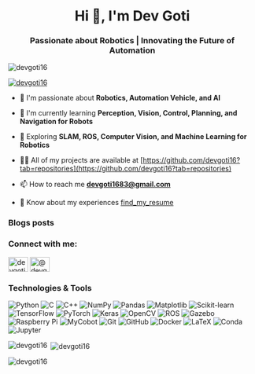 <h1 align="center">Hi 👋, I'm Dev Goti</h1>
<h3 align="center">Passionate about Robotics | Innovating the Future of Automation</h3>

<p align="left"> <img src="https://komarev.com/ghpvc/?username=devgoti16&label=Profile%20views&color=0e75b6&style=flat" alt="devgoti16" /> </p>

<p align="left"> <a href="https://github.com/ryo-ma/github-profile-trophy"><img src="https://github-profile-trophy.vercel.app/?username=devgoti16" alt="devgoti16" /></a> </p>

- 🤖 I'm passionate about **Robotics, Automation Vehicle, and AI**

- 🌱 I'm currently learning **Perception, Vision, Control, Planning, and Navigation for Robots**

- 🔬 Exploring **SLAM, ROS, Computer Vision, and Machine Learning for Robotics**

- 👨‍💻 All of my projects are available at [https://github.com/devgoti16?tab=repositories](https://github.com/devgoti16?tab=repositories)

- 📫 How to reach me **devgoti1683@gmail.com**

- 📄 Know about my experiences [find_my_resume](find_my_resume) 

### Blogs posts
<!-- BLOG-POST-LIST:START -->
<!-- BLOG-POST-LIST:END -->

<h3 align="left">Connect with me:</h3>
<p align="left">
<a href="https://linkedin.com/in/dev-goti" target="blank"><img align="center" src="https://raw.githubusercontent.com/rahuldkjain/github-profile-readme-generator/master/src/images/icons/Social/linked-in-alt.svg" alt="devgoti16" height="30" width="40" /></a>
<a href="https://medium.com/@devgoti1683" target="blank"><img align="center" src="https://raw.githubusercontent.com/rahuldkjain/github-profile-readme-generator/master/src/images/icons/Social/medium.svg" alt="@devgoti1683" height="30" width="40" /></a>
</p>



### Technologies & Tools

![Python](https://img.shields.io/badge/-Python-333?style=flat&logo=python)
![C](https://img.shields.io/badge/-C-333?style=flat&logo=c)
![C++](https://img.shields.io/badge/-C++-333?style=flat&logo=cplusplus)
![NumPy](https://img.shields.io/badge/-NumPy-333?style=flat&logo=numpy)
![Pandas](https://img.shields.io/badge/-Pandas-333?style=flat&logo=pandas)
![Matplotlib](https://img.shields.io/badge/-Matplotlib-333?style=flat&logo=matplotlib)
![Scikit-learn](https://img.shields.io/badge/-Scikit--learn-333?style=flat&logo=scikitlearn)
![TensorFlow](https://img.shields.io/badge/-TensorFlow-333?style=flat&logo=tensorflow)
![PyTorch](https://img.shields.io/badge/-PyTorch-333?style=flat&logo=pytorch)
![Keras](https://img.shields.io/badge/-Keras-333?style=flat&logo=keras)
![OpenCV](https://img.shields.io/badge/-OpenCV-333?style=flat&logo=opencv)
![ROS](https://img.shields.io/badge/-ROS-333?style=flat&logo=ros)
![Gazebo](https://img.shields.io/badge/-Gazebo-333?style=flat&logo=gazebo)
![Raspberry Pi](https://img.shields.io/badge/-Raspberry%20Pi-333?style=flat&logo=raspberrypi)
![MyCobot](https://img.shields.io/badge/-MyCobot-333?style=flat&logo=mycobot)
![Git](https://img.shields.io/badge/-Git-333?style=flat&logo=git)
![GitHub](https://img.shields.io/badge/-GitHub-333?style=flat&logo=github)
![Docker](https://img.shields.io/badge/-Docker-333?style=flat&logo=docker)
![LaTeX](https://img.shields.io/badge/-LaTeX-333?style=flat&logo=latex)
![Conda](https://img.shields.io/badge/-Conda-333?style=flat&logo=anaconda)
![Jupyter](https://img.shields.io/badge/-Jupyter-333?style=flat&logo=jupyter)




<p><img align="left" src="https://github-readme-stats.vercel.app/api/top-langs?username=devgoti16&show_icons=true&locale=en&layout=compact" alt="devgoti16" /></p>

<p>&nbsp;<img align="center" src="https://github-readme-stats.vercel.app/api?username=devgoti16&show_icons=true&locale=en" alt="devgoti16" /></p>

<p><img align="center" src="https://github-readme-streak-stats.herokuapp.com/?user=devgoti16&" alt="devgoti16" /></p>
